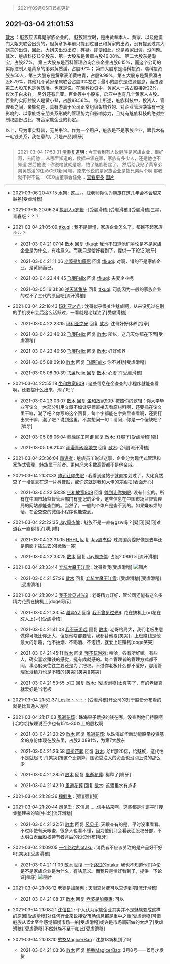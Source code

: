 > 2021年09月05日15点更新
<link rel="stylesheet" href="https://cdn.jsdelivr.net/gh/taotie6/sampleJSON@main/css/photo_show.css">


 ## 2021-03-04 21:01:53 

 [㪚木](https://www.coolapk.com/feed/25291020?shareKey=OWNjY2JmMzY2NmY2NjEzMTc3YzY~) ：魅族应该算是家族企业的。
魅族建立时，是由黄章本人、黄家、以及他澳门大姐夫联合出资的，但黄章多年前只提到过自己和黄家的出资，没有提到过其大姐夫的出资，因此，大姐夫出没出资，存疑。即便如此，说是黄家出资，没问题。
其次，魅族科技13个股东，第一大股东是黄章占股49.08%。<!--break-->
第二大股东是淘宝，占股27%。
第三大股东是百科管理咨询合伙企业占股6.15%，而这个公司的实际控制人是黄章的弟弟黄质潘，占股97%；
第四大股东是瑞科投资，瑞科投资股东50人，第三大股东是黄章表弟黄柏青，占股9.99%，第五大股东是黄质潘占股8.79%，其他几个黄家亲属联合占股3%左右；最小的股东是进源信息，而进源第二大股东也是黄质潘。也就是说，在瑞科投资中，黄家人一共占股接近22%，仅次于白永祥。
另外还有启亚、百业等中小股东，启亚中也有几个黄家人占股。百业的实际控股人是黄小琴，占股88.56%。
综上所述，魅族科技中，投资人、管理者之间，亲族勾连，具有游离于公司正常组织架构外的、对企业管理决策有一定影响的、以家族或亲朋关系形成的管理势力和影响势力，且持有魅族科技的绝对控制权股份占比，符合家族企业的判定。

以上，只为事实科普，无关争论。作为一个用户，魅族是不是家族企业，跟我木有一毛钱关系，我在意的，只是产品[呲牙] 

<div class="album">
<img class="img-item" src="" />
</div>

> 2021-03-04 17:53:31 
> [清渠复道明](https://www.coolapk.com/feed/25286200?shareKey=NjkwNWUxMWQ3YjUyNjEzMTc3YzY~) : 今天看到有人说魅族是家族企业，很好奇，去问他： 从哪里知道的，数据来源在哪，家族有多少人，还是他也不知道 然后他说：你说啥就就是啥，怕了魅族粉丝了。 然后给我贴了黄章弟弟黄质潘的任命CEO新闻 噢，原来他说的是家族企业是指兄弟两个啊 那我就不得不说： CEO由董事会任免... <a href="">查看更多</a> 
[图片]()

 ------- 

- 2021-03-06 20:47:15 [水狗](uid=1827990) : 这。。。。沈老师你认为魅族在这几年会不会越来越差[受虐滑稽] 

- 2021-03-05 20:06:24 [执剑人x罗辑](uid=1980858) : [受虐滑稽][受虐滑稽][受虐滑稽]三星，青春版？？？ 

- 2021-03-04 21:05:09 [tfkuqi](uid=490166) : 我不是很懂，家族企业怎么了。都瞧不起家族企业？ 

    - 2021-03-04 21:07:14 [㪚木](uid=1081091) 回复 [tfkuqi](uid=490166): 我也不知道他们争论是不是家族企业是为什么，有啥意义。而我只是恰好看到了，提供一下论证[呲牙] 

    - 2021-03-04 21:11:06 [老婆是加藤惠](uid=2224538) 回复 [tfkuqi](uid=490166): 对啊，错的不是家族企业，是黄家而已。 

    - 2021-03-04 23:44:45 [飞廉Felix](uid=900024) 回复 [tfkuqi](uid=490166): 夫妻企业呢 

    - 2021-03-05 16:31:36 [逆天鲨鱼头](uid=756299) 回复 [tfkuqi](uid=490166): 可能因为一般的家族企业的过不了三代的原因吧[流汗滑稽] 

- 2021-03-04 22:18:43 [玛利亚之光](uid=3142203) : 沈哥似乎很关注魅族啊，从来没见过在别的手机发布会后这么活跃过，一看就是老煤油了[受虐滑稽] 

    - 2021-03-04 22:23:15 [玛利亚之光](uid=3142203) 回复 [㪚木](uid=1081091): 沈哥好好休养[抱拳] 

    - 2021-03-04 23:46:32 [飞廉Felix](uid=900024) 回复 [㪚木](uid=1081091): 所以，这几天你都在下面[受虐滑稽] 

    - 2021-03-04 23:46:50 [飞廉Felix](uid=900024) 回复 [㪚木](uid=1081091): 好好修养 

    - 2021-03-05 08:09:10 [㪚木](uid=1081091) 回复 [飞廉Felix](uid=900024): 你不对劲[受虐滑稽] 

    - 2021-03-05 08:30:39 [飞廉Felix](uid=900024) 回复 [㪚木](uid=1081091): 心虚了[受虐滑稽] 

- 2021-03-04 22:55:18 [坐和放宽909](uid=1513131) : 这些信息在企查查的小程序就能查看啊，还要摆什么出来，潮了吧？ 

    - 2021-03-04 23:03:07 [㪚木](uid=1081091) 回复 [坐和放宽909](uid=1513131): 按照你的逻辑：你大学毕业写论文，大部分引用文章不如让导师直接去看原材料啊，还要插在论文里干嘛，潮了吧？你写的这个回复，每个字都能在字典里查看啊，还要打出来干嘛，潮了吧？说到这里，不禁想问一句：请问，你是一个傻缺吧？[呲牙] 

    - 2021-03-05 08:06:04 [鲸融民工阿键](uid=2233893) 回复 [㪚木](uid=1081091): 舒服了[受虐滑稽][强] 

    - 2021-03-05 08:21:42 [雨漫青砖隐地衣](uid=3753993) 回复 [㪚木](uid=1081091): 合理[流汗滑稽] 

- 2021-03-04 23:36:04 [霜语者](uid=672479) : 魅族员工说过这事，企业分为现代式管理和家族式管理，魅族属于前者。更何况大多数高管都不是他亲戚。 

- 2021-03-04 21:31:33 [帅到让你失眠](uid=458826) : 我看到这帖子就直接划过了，大佬竟然查了一堆信息在这一片科普贴，或许这就是我和大佬的差距把[表面开心] 

    - 2021-03-04 22:58:38 [坐和放宽909](uid=1513131) 回复 [帅到让你失眠](uid=458826): 没有什么的。所有在中国市场监督管理部门有登记的企业，这些信息在中国市场监督管理局的网站都能查到的。当然了，一般的个体户是查不到的。如果嫌麻烦的话，在企查查的微信小程序也能查到。 

- 2021-03-04 22:22:35 [Jay周杰倫](uid=1010273) : 魅族不是一直有gzw吗？[疑问][疑问]难道我一直都错了[噗][噗] 

    - 2021-03-04 22:31:05 [HHHI_](uid=1270320) 回复 [Jay周杰倫](uid=1010273): 珠海国资委好像是去年还是前面才插进去的[微微一笑] 

    - 2021-03-04 22:33:25 [㪚木](uid=1081091) 回复 [Jay周杰倫](uid=1010273): 占股2.0891%[流汗滑稽] 

- 2021-03-04 21:33:44 [弃坑大魔王江雪](uid=1456057) : 沈哥看我[受虐滑稽] ![图片](https://image.coolapk.com/feed/2019/0401/09/735335_1554083109_377@340x323.gif)

    - 2021-03-04 21:57:26 [㪚木](uid=1081091) 回复 [弃坑大魔王江雪](uid=1456057): [受虐滑稽][受虐滑稽][受虐滑稽] 

- 2021-03-04 21:30:43 [我不曾见过光9](uid=1784401) : 老哥精力好好，管公司还能有这么多精力花费在搞机上[doge呵斥] 

    - 2021-03-04 21:33:54 [越泽YZ](uid=2723318) 回复 [我不曾见过光9](uid=1784401): 花在搞机上(×)花在怼人上(✓)[受虐滑稽] 

    - 2021-03-04 21:41:08 [我不玩游戏](uid=3058829) 回复 [㪚木](uid=1081091): 老哥格局大，我们老板生意做得可能比你还大，但是他啥都要管，我都替他累[笑哭]，上班赚钱是他最大的乐趣，他不抽烟、不喝酒、不泡妞，就爱上班赚钱[doge笑哭] 

    - 2021-03-04 21:45:11 [㪚木](uid=1081091) 回复 [我不玩游戏](uid=3058829): 哈哈，各有所好嘛。有些人，确实喜欢赚钱的感觉，挺有成就感的。每个管理者的管理方式都不同，事必躬亲往往主要还是为了把权。不过你老板什么都不爱好，那用管理发泄精力也是不错的[笑哭][笑哭][笑哭] 

    - 2021-03-04 21:53:55 [乄囗](uid=759206) 回复 [㪚木](uid=1081091): [受虐滑稽]太真实了，有的老板真就爱好是当老板 

- 2021-03-04 21:52:37 [Leslie丶丶丶](uid=1617032) : [受虐滑稽]开公司的对于股份分布看的就是比普通人透彻 

- 2021-03-04 21:17:03 [風逝花葬](uid=739984) : 珠海果子煨投的钱在哪。没查到他们持股啊[哈哈哈]按理说至少也有15%-30以上的股权啊 

    - 2021-03-04 21:20:29 [㪚木](uid=1081091) 回复 [風逝花葬](uid=739984): 以珠海虹华新动能股拳投资基金的身份体现在股东里，占股2.0891%，为第7大股东 

    - 2021-03-04 21:26:58 [風逝花葬](uid=739984) 回复 [㪚木](uid=1081091): 给ff那20亿，给魅族，这代怕不是就起飞了[笑哭]按这个比例算，国资委注入的资金也没网上说的那么少 

    - 2021-03-04 21:28:51 [㪚木](uid=1081091) 回复 [風逝花葬](uid=739984): 稀释了[呲牙] 

    - 2021-03-04 21:42:10 [風逝花葬](uid=739984) 回复 [㪚木](uid=1081091): 这酒里水有点多 

- 2021-03-04 21:28:36 [程鲜生](uid=845250) : [强][强][强] 

- 2021-03-04 21:20:44 [风见壬](uid=1512297) : 这信息……信手拈来啊，这些都是沈哥平时搜集整理来的嘛[牛啤][流汗滑稽] 

    - 2021-03-04 21:22:51 [㪚木](uid=1081091) 回复 [风见壬](uid=1512297): 天眼查有的是，平时没事看看。不过即使有天眼查，很多人也看不懂，因为他们只会看表面股权分部，不太明白表面股权持有者背后的投资分布[呲牙] 

- 2021-03-04 21:09:05 [一个路过的otaku](uid=1008212) : 消费者不应该关注的是产品好不好吗[笑哭][受虐滑稽] 

    - 2021-03-04 21:11:00 [㪚木](uid=1081091) 回复 [一个路过的otaku](uid=1008212): 我也不知道他们争论是不是家族企业是为什么，有啥意义。而我只是恰好看到了，提供一下论证[呲牙] ![图片](https://image.coolapk.com/feed/2021/0304/21/1081091_3cbe1304_3454_0295@1080x396.jpeg)

- 2021-03-04 21:08:12 [老婆是加藤惠](uid=2224538) : 天眼查付费可以查询到吧[流汗滑稽] 

    - 2021-03-04 21:08:37 [㪚木](uid=1081091) 回复 [老婆是加藤惠](uid=2224538): 可以 

- 2021-03-04 21:08:21 [沈信良1](uid=3130347) : 个人认为家族企业其实并不是魅族变成这样的原因[受虐滑稽]对任何行业来说接受市场信息都是重中之重[受虐滑稽]可惜魅族从15th至今感觉都慢市场一拍[受虐滑稽]或许是市场调研做的太烂了[受虐滑稽][受虐滑稽]不然魅族不至于如此[受虐滑稽] 

- 2021-03-04 21:03:10 [憨憨MagicerBao](uid=2487520) : 沈总18新机到了吗 

    - 2021-03-04 21:03:36 [㪚木](uid=1081091) 回复 [憨憨MagicerBao](uid=2487520): 3月8号——15号才发货 

